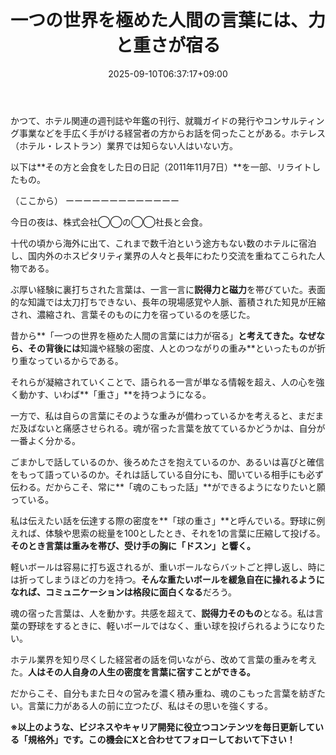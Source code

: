 ﻿---
title: "一つの世界を極めた人間の言葉には、力と重さが宿る"
date: 2025-09-10T06:37:17+09:00
draft: false
---

かつて、ホテル関連の週刊誌や年鑑の刊行、就職ガイドの発行やコンサルティング事業などを手広く手がける経営者の方からお話を伺ったことがある。ホテレス（ホテル・レストラン）業界では知らない人はいない方。

以下は**その方と会食をした日の日記（2011年11月7日）**を一部、リライトしたもの。

（ここから）
ーーーーーーーーーーーーー

今日の夜は、株式会社◯◯の◯◯社長と会食。

十代の頃から海外に出て、これまで数千泊という途方もない数のホテルに宿泊し、国内外のホスピタリティ業界の人々と長年にわたり交流を重ねてこられた人物である。

ぶ厚い経験に裏打ちされた言葉は、一言一言に**説得力と磁力**を帯びていた。表面的な知識では太刀打ちできない、長年の現場感覚や人脈、蓄積された知見が圧縮され、濃縮され、言葉そのものに力を宿っているのを感じた。

昔から**「一つの世界を極めた人間の言葉には力が宿る」**と考えてきた。なぜなら、その背後には**知識や経験の密度、人とのつながりの重み**といったものが折り重なっているからである。

それらが凝縮されていくことで、語られる一言が単なる情報を超え、人の心を強く動かす、いわば**「重さ」**を持つようになる。

一方で、私は自らの言葉にそのような重みが備わっているかを考えると、まだまだ及ばないと痛感させられる。魂が宿った言葉を放てているかどうかは、自分が一番よく分かる。

ごまかしで話しているのか、後ろめたさを抱えているのか、あるいは喜びと確信をもって語っているのか。それは話している自分にも、聞いている相手にも必ず伝わる。だからこそ、常に**「魂のこもった話」**ができるようになりたいと願っている。

私は伝えたい話を伝達する際の密度を**「球の重さ」**と呼んでいる。野球に例えれば、体験や思索の総量を100としたとき、それを1の言葉に圧縮して投げる。**そのとき言葉は重みを帯び、受け手の胸に「ドスン」と響く。**

軽いボールは容易に打ち返されるが、重いボールならバットごと押し返し、時には折ってしまうほどの力を持つ。**そんな重たいボールを緩急自在に操れるようになれば、コミュニケーションは格段に面白くなる**だろう。

魂の宿った言葉は、人を動かす。共感を超えて、**説得力そのもの**となる。私は言葉の野球をするときに、軽いボールではなく、重い球を投げられるようになりたい。

ホテル業界を知り尽くした経営者の話を伺いながら、改めて言葉の重みを考えた。**人はその人自身の人生の密度を言葉に宿すことができる。**

だからこそ、自分もまた日々の営みを濃く積み重ね、魂のこもった言葉を紡ぎたい。言葉に力がある人の前に立つたび、私はその思いを強くする。



**※以上のような、ビジネスやキャリア開発に役立つコンテンツを毎日更新している「規格外」です。この機会にXと合わせてフォローしておいて下さい！**